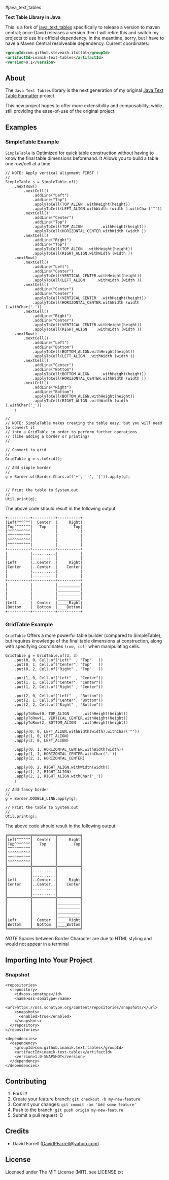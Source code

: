 #java\_text\_tables

**Text Table Library in Java**

This is a fork of [java_text_tables](https://github.com/iNamik/java_text_tables) specifically to release a version to maven central; once David releases a version 
then I will retire this and switch my projects to use his official dependency. In the meantime, sorry, 
but I have to have a Maven Central resolveable dependency. Current coordinates:

```xml
<groupId>com.github.steveash.itxttbl</groupId>
<artifactId>inamik-text-tables</artifactId>
<version>0.1</version>
```

## About

The `Java Text Tables` library is the next generation of my original [Java Text Table Formatter](https://github.com/iNamik/Java-Text-Table-Formatter) project.

This new project hopes to offer more extensibility and composability, while still providing the ease-of-use of the original project.

## Examples

### SimpleTable Example

 `SimpleTable` is Optimized for quick table construction without having to know the final table dimensions beforehand.  It Allows you to build a table one row/cell at a time.

    // NOTE: Apply vertical alignment FIRST !
    //
    SimpleTable s = SimpleTable.of()
        .nextRow()
            .nextCell()
                .addLine("Left")
                .addLine("Top")
                .applyToCell(TOP_ALIGN .withHeight(height))
                .applyToCell(LEFT_ALIGN.withWidth (width ).withChar('^'))
            .nextCell()
                .addLine("Center")
                .addLine("Top")
                .applyToCell(TOP_ALIGN        .withHeight(height))
                .applyToCell(HORIZONTAL_CENTER.withWidth (width ))
            .nextCell()
                .addLine("Right")
                .addLine("Top")
                .applyToCell(TOP_ALIGN  .withHeight(height))
                .applyToCell(RIGHT_ALIGN.withWidth (width ))
        .nextRow()
            .nextCell()
                .addLine("Left")
                .addLine("Center")
                .applyToCell(VERTICAL_CENTER.withHeight(height))
                .applyToCell(LEFT_ALIGN     .withWidth (width ))
            .nextCell()
                .addLine("Center")
                .addLine("Center")
                .applyToCell(VERTICAL_CENTER  .withHeight(height))
                .applyToCell(HORIZONTAL_CENTER.withWidth (width ).withChar('.'))
            .nextCell()
                .addLine("Right")
                .addLine("Center")
                .applyToCell(VERTICAL_CENTER.withHeight(height))
                .applyToCell(RIGHT_ALIGN    .withWidth (width ))
        .nextRow()
            .nextCell()
                .addLine("Left")
                .addLine("Bottom")
                .applyToCell(BOTTOM_ALIGN.withHeight(height))
                .applyToCell(LEFT_ALIGN  .withWidth (width ))
            .nextCell()
                .addLine("Center")
                .addLine("Bottom")
                .applyToCell(BOTTOM_ALIGN     .withHeight(height))
                .applyToCell(HORIZONTAL_CENTER.withWidth (width ))
            .nextCell()
                .addLine("Right")
                .addLine("Bottom")
                .applyToCell(BOTTOM_ALIGN.withHeight(height))
                .applyToCell(RIGHT_ALIGN .withWidth (width ).withChar('_'))
        ;

    //
    // NOTE: SimpleTable makes creating the table easy, but you will need to convert it
    // into a GridTable in order to perform further operations
    // (like adding a border or printing)
    //
    
    // Convert to grid
    //
    GridTable g = s.toGrid();

    // Add simple border
    //
    g = Border.of(Border.Chars.of('+', '-', '|')).apply(g);

    
    // Print the table to System.out
    //
    Util.print(g);

The above code should result in the following output:

    +----------+----------+----------+
    |Left^^^^^^|  Center  |     Right|
    |Top^^^^^^^|   Top    |       Top|
    |^^^^^^^^^^|          |          |
    |^^^^^^^^^^|          |          |
    |^^^^^^^^^^|          |          |
    |^^^^^^^^^^|          |          |
    +----------+----------+----------+
    |          |..........|          |
    |          |..........|          |
    |Left      |..Center..|     Right|
    |Center    |..Center..|    Center|
    |          |..........|          |
    |          |..........|          |
    +----------+----------+----------+
    |          |          |__________|
    |          |          |__________|
    |          |          |__________|
    |          |          |__________|
    |Left      |  Center  |_____Right|
    |Bottom    |  Bottom  |____Bottom|
    +----------+----------+----------+

### GridTable Example

 `GridTable` Offers a more powerful table builder (compared to SimpleTable), but requires knowledge of the final table dimensions at construction, along with specifying coordinates `(row, col)` when manipulating cells.

    GridTable g = GridTable.of(3, 3)
        .put(0, 0, Cell.of("Left"  , "Top"   ))
        .put(0, 1, Cell.of("Center", "Top"   ))
        .put(0, 2, Cell.of("Right" , "Top"   ))

        .put(1, 0, Cell.of("Left"  , "Center"))
        .put(1, 1, Cell.of("Center", "Center"))
        .put(1, 2, Cell.of("Right" , "Center"))

        .put(2, 0, Cell.of("Left"  , "Bottom"))
        .put(2, 1, Cell.of("Center", "Bottom"))
        .put(2, 2, Cell.of("Right" , "Bottom"))

        .applyToRow(0, TOP_ALIGN      .withHeight(height))
        .applyToRow(1, VERTICAL_CENTER.withHeight(height))
        .applyToRow(2, BOTTOM_ALIGN   .withHeight(height))

        .apply(0, 0, LEFT_ALIGN.withWidth(width).withChar('^'))
        .apply(1, 0, LEFT_ALIGN)
        .apply(2, 0, LEFT_ALIGN)

        .apply(0, 1, HORIZONTAL_CENTER.withWidth(width))
        .apply(1, 1, HORIZONTAL_CENTER.withChar('.'))
        .apply(2, 1, HORIZONTAL_CENTER)

        .apply(0, 2, RIGHT_ALIGN.withWidth(width))
        .apply(1, 2, RIGHT_ALIGN)
        .apply(2, 2, RIGHT_ALIGN.withChar('_'))
        ;
    
    // Add fancy border
    //
    g = Border.DOUBLE_LINE.apply(g);
    
    // Print the table to System.out
    //
    Util.print(g);

The above code should result in the following output:

    ╔══════════╦══════════╦══════════╗
    ║Left^^^^^^║  Center  ║     Right║
    ║Top^^^^^^^║   Top    ║       Top║
    ║^^^^^^^^^^║          ║          ║
    ║^^^^^^^^^^║          ║          ║
    ║^^^^^^^^^^║          ║          ║
    ║^^^^^^^^^^║          ║          ║
    ╠══════════╬══════════╬══════════╣
    ║          ║..........║          ║
    ║          ║..........║          ║
    ║Left      ║..Center..║     Right║
    ║Center    ║..Center..║    Center║
    ║          ║..........║          ║
    ║          ║..........║          ║
    ╠══════════╬══════════╬══════════╣
    ║          ║          ║__________║
    ║          ║          ║__________║
    ║          ║          ║__________║
    ║          ║          ║__________║
    ║Left      ║  Center  ║_____Right║
    ║Bottom    ║  Bottom  ║____Bottom║
    ╚══════════╩══════════╩══════════╝
*NOTE* Spaces between Border Character are due to HTML styling and would not appear in a terminal

## Importing Into Your Project

### Snapshot

    <repositories>
      <repository>
        <id>oss-sonatype</id>
        <name>oss-sonatype</name>
        <url>https://oss.sonatype.org/content/repositories/snapshots/</url>
        <snapshots>
          <enabled>true</enabled>
        </snapshots>
      </repository>
    </repositories>

    <dependencies>
      <dependency>
        <groupId>com.github.inamik.text.tables</groupId>
        <artifactId>inamik-text-tables</artifactId>
        <version>1.0-SNAPSHOT</version>
      </dependency>
    </dependencies>

## Contributing

1. Fork it!
2. Create your feature branch: `git checkout -b my-new-feature`
3. Commit your changes: `git commit -am 'Add some feature'`
4. Push to the branch: `git push origin my-new-feature`
5. Submit a pull request :D

## Credits

* David Farrell (DavidPFarrell@yahoo.com)

## License

Licensed under The MIT License (MIT), see LICENSE.txt
